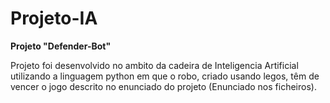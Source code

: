 # Projeto-IA

**Projeto "Defender-Bot"**

Projeto foi desenvolvido no ambito da cadeira de Inteligencia Artificial utilizando a linguagem python em que o robo, criado usando legos, têm de vencer o jogo descrito no enunciado do projeto (Enunciado nos ficheiros).
